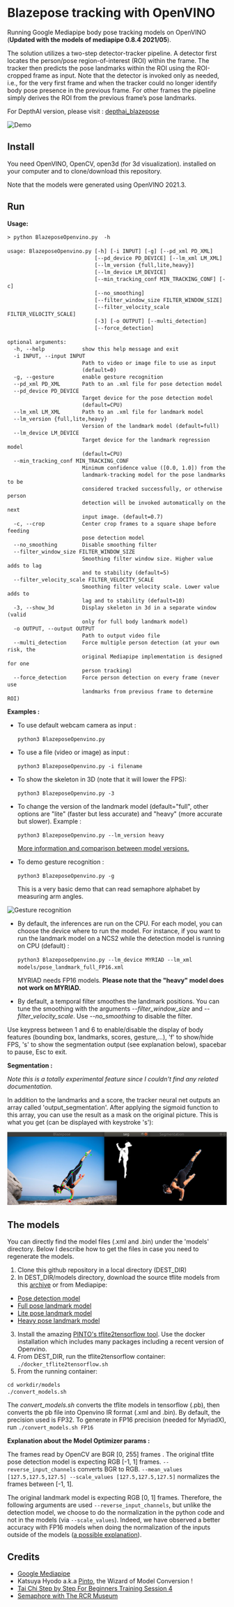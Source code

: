# Blazepose tracking with OpenVINO

Running Google Mediapipe body pose tracking models on OpenVINO (**Updated with the models of mediapipe 0.8.4 2021/05**).

The solution utilizes a two-step detector-tracker pipeline. A detector first locates the person/pose region-of-interest (ROI) within the frame. The tracker then predicts the pose landmarks within the ROI using the ROI-cropped frame as input. Note that the detector is invoked only as needed, i.e., for the very first frame and when the tracker could no longer identify body pose presence in the previous frame. For other frames the pipeline simply derives the ROI from the previous frame’s pose landmarks.

For DepthAI version, please visit : [depthai_blazepose](https://github.com/geaxgx/depthai_blazepose)

![Demo](img/taichi.gif)
## Install

You need OpenVINO, OpenCV, open3d (for 3d visualization). installed on your computer and to clone/download this repository.

Note that the models were generated using OpenVINO 2021.3.

## Run

**Usage:**

```
> python BlazeposeOpenvino.py  -h

usage: BlazeposeOpenvino.py [-h] [-i INPUT] [-g] [--pd_xml PD_XML]
                            [--pd_device PD_DEVICE] [--lm_xml LM_XML]
                            [--lm_version {full,lite,heavy}]
                            [--lm_device LM_DEVICE]
                            [--min_tracking_conf MIN_TRACKING_CONF] [-c]
                            [--no_smoothing]
                            [--filter_window_size FILTER_WINDOW_SIZE]
                            [--filter_velocity_scale FILTER_VELOCITY_SCALE]
                            [-3] [-o OUTPUT] [--multi_detection]
                            [--force_detection]

optional arguments:
  -h, --help            show this help message and exit
  -i INPUT, --input INPUT
                        Path to video or image file to use as input
                        (default=0)
  -g, --gesture         enable gesture recognition
  --pd_xml PD_XML       Path to an .xml file for pose detection model
  --pd_device PD_DEVICE
                        Target device for the pose detection model
                        (default=CPU)
  --lm_xml LM_XML       Path to an .xml file for landmark model
  --lm_version {full,lite,heavy}
                        Version of the landmark model (default=full)
  --lm_device LM_DEVICE
                        Target device for the landmark regression model
                        (default=CPU)
  --min_tracking_conf MIN_TRACKING_CONF
                        Minimum confidence value ([0.0, 1.0]) from the
                        landmark-tracking model for the pose landmarks to be
                        considered tracked successfully, or otherwise person
                        detection will be invoked automatically on the next
                        input image. (default=0.7)
  -c, --crop            Center crop frames to a square shape before feeding
                        pose detection model
  --no_smoothing        Disable smoothing filter
  --filter_window_size FILTER_WINDOW_SIZE
                        Smoothing filter window size. Higher value adds to lag
                        and to stability (default=5)
  --filter_velocity_scale FILTER_VELOCITY_SCALE
                        Smoothing filter velocity scale. Lower value adds to
                        lag and to stability (default=10)
  -3, --show_3d         Display skeleton in 3d in a separate window (valid
                        only for full body landmark model)
  -o OUTPUT, --output OUTPUT
                        Path to output video file
  --multi_detection     Force multiple person detection (at your own risk, the
                        original Mediapipe implementation is designed for one
                        person tracking)
  --force_detection     Force person detection on every frame (never use
                        landmarks from previous frame to determine ROI)

```
**Examples :**

- To use default webcam camera as input :

    ```python3 BlazeposeOpenvino.py```

- To use a file (video or image) as input :

    ```python3 BlazeposeOpenvino.py -i filename```

- To show the skeleton in 3D (note that it will lower the FPS):

    ```python3 BlazeposeOpenvino.py -3```

- To change the version of the landmark model (default="full", other options are "lite" (faster but less accurate) and "heavy" (more accurate but slower). Example :

    ```python3 BlazeposeOpenvino.py --lm_version heavy```

    [More information and comparison between model versions.](https://google.github.io/mediapipe/solutions/pose#pose-estimation-quality)

- To demo gesture recognition :

    ```python3 BlazeposeOpenvino.py -g```

    This is a very basic demo that can read semaphore alphabet by measuring arm angles.

![Gesture recognition](img/semaphore.gif)

- By default, the inferences are run on the CPU. For each model, you can choose the device where to run the model. For instance, if you want to run the landmark model on a NCS2 while the detection model is running on CPU (default) :

    ```python3 BlazeposeOpenvino.py --lm_device MYRIAD --lm_xml models/pose_landmark_full_FP16.xml```

    MYRIAD needs FP16 models.
    **Please note that the "heavy" model does not work on MYRIAD.**

- By default, a temporal filter smoothes the landmark positions. You can tune the smoothing with the arguments *--filter_window_size* and *--filter_velocity_scale*. Use *--no_smoothing* to disable the filter.

Use keypress between 1 and 6 to enable/disable the display of body features (bounding box, landmarks, scores, gesture,...), 'f' to show/hide FPS, 's' to show the segmentation output (see explanation below), spacebar to pause, Esc to exit.

**Segmentation :**

*Note this is a totally experimental feature since I couldn't find any related documentation.*

In addition to the landmarks and a score, the tracker neural net outputs an array called 'output_segmentation'. After applying the sigmoid function to this array, you can use the result as a mask on the original picture. This is what you get (can be displayed with keystroke 's'):

![Segmentation](img/segmentation.png)



## The models 
You can directly find the model files (.xml and .bin) under the 'models' directory. Below I describe how to get the files in case you need to regenerate the models.

1) Clone this github repository in a local directory (DEST_DIR)
2) In DEST_DIR/models directory, download the source tflite models from this [archive](https://drive.google.com/file/d/1-7qyIDj__c6QPasTRXvUpui7k39rUaoS/view?usp=sharing) or from Mediapipe:
* [Pose detection model](https://github.com/google/mediapipe/blob/master/mediapipe/modules/pose_detection/pose_detection.tflite)
* [Full pose landmark model](https://github.com/google/mediapipe/tree/master/mediapipe/modules/pose_landmark/pose_landmark_full.tflite)
* [Lite pose landmark model](https://github.com/google/mediapipe/tree/master/mediapipe/modules/pose_landmark/pose_landmark_lite.tflite)
* [Heavy pose landmark model](https://github.com/google/mediapipe/tree/master/mediapipe/modules/pose_landmark/pose_landmark_heavy.tflite)

3) Install the amazing [PINTO's tflite2tensorflow tool](https://github.com/PINTO0309/tflite2tensorflow). Use the docker installation which includes many packages including a recent version of Openvino.
3) From DEST_DIR, run the tflite2tensorflow container:  ```./docker_tflite2tensorflow.sh```
4) From the running container: 
```
cd workdir/models
./convert_models.sh
```
The *convert_models.sh* converts the tflite models in tensorflow (.pb), then converts the pb file into Openvino IR format (.xml and .bin). By default, the precision used is FP32. To generate in FP16 precision (needed for MyriadX), run ```./convert_models.sh FP16```



**Explanation about the Model Optimizer params :**

The frames read by OpenCV are BGR [0, 255] frames . The original tflite pose detection model is expecting RGB [-1, 1] frames. ```--reverse_input_channels``` converts BGR to RGB. ```--mean_values [127.5,127.5,127.5] --scale_values [127.5,127.5,127.5]``` normalizes the frames between [-1, 1]. 

The original landmark model is expecting RGB [0, 1] frames. Therefore, the following arguments are used ```--reverse_input_channels```, but unlike the detection model, we choose to do the normalization in the python code and not in the models (via ```--scale_values```). Indeed, we have observed a better accuracy with FP16 models when doing the normalization of the inputs outside of the models ([a possible explanation](https://github.com/PINTO0309/tflite2tensorflow/issues/9#issuecomment-842460014)).


## Credits
* [Google Mediapipe](https://github.com/google/mediapipe)
* Katsuya Hyodo a.k.a [Pinto](https://github.com/PINTO0309), the Wizard of Model Conversion !
* [Tai Chi Step by Step For Beginners Training Session 4](https://www.youtube.com/watch?v=oawZ_7wNWrU&ab_channel=MasterSongKungFu)
* [Semaphore with The RCR Museum](https://www.youtube.com/watch?v=DezaTjQYPh0&ab_channel=TheRoyalCanadianRegimentMuseum)
